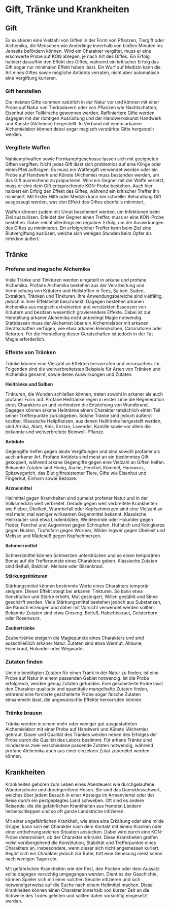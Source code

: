# Gift, Tränke und Krankheiten
## Gift
 
Es existieren eine Vielzahl von Giften in der Form von Pflanzen, Tiergift oder Alchemika, die Menschen wie Anderlinge innerhalb von bloßen Minuten ins Jenseits befördern können. Wird ein Charakter vergiftet, muss er eine erschwerte Probe auf KON ablegen, je nach Art des Giftes. Ein Erfolg halbiert daraufhin den Effekt des Giftes, während ein kritischer Erfolg das Gift sogar nur minimalen Effekt haben lässt. Ein Wurf auf Medizin kann die Art eines Giftes sowie mögliche Antidots verraten, nicht aber automatisch eine Vergiftung kurieren.
 
### Gift herstellen
 
Die meisten Gifte kommen natürlich in der Natur vor und können mit einer Probe auf Natur von Tierkadavern oder von Pflanzen wie Nachtschatten, Eisenhut oder Tollkirsche gewonnen werden. Raffiniertere Gifte werden dagegen mit der richtigen Ausrüstung und der Handwerkskunst Handwerk und Künste (Alchemie) hergestellt. In Verbund mit einem arkanen Alchemielabor können dabei sogar magisch verstärkte Gifte hergestellt werden.
 
### Vergiftete Waffen
 
Nahkampfwaffen sowie Fernkampfgeschosse lassen sich mit geeigneten Giften vergiften. Nicht jedes Gift lässt sich problemlos auf eine Klinge oder einen Pfeil auftragen. Es muss ein Waffengift verwendet werden oder ein Probe auf Handwerk und Künste (Alchemie) muss bestanden werden, um das Gift ausreichend zu präparieren. Wird ein Gegner mit der Waffe verletzt, muss er eine dem Gift entsprechende KON-Probe bestehen. Auch hier halbiert ein Erfolg den Effekt des Giftes, während ein kritischer Treffer ihn minimiert. Mit Erster Hilfe oder Medizin kann bei schneller Behandlung Gift ausgesaugt werden, was den Effekt des Giftes ebenfalls minimiert.
 
Waffen können zudem mit Unrat beschmiert werden, um Infektionen beim Ziel auszulösen. Erleidet der Gegner einen Treffer, muss er eine KON-Probe bestehen. Dabei reicht allerdings ein regulärer Erfolg, um die Auswirkungen des Giftes zu minimieren. Ein erfolgreicher Treffer kann beim Ziel eine Blutvergiftung auslösen, welche sich wenigen Stunden beim Opfer als Infektion äußert.
 
 
## Tränke
 
 
### Profane und magische Alchemika
 
Viele Tränke und Tinkturen werden eingeteilt in arkane und profane Alchemika. Profane Alchemika bestehen aus der Verarbeitung und Vermischung von Kräutern und Heilstoffen in Tees, Salben, Suden, Extrakten, Tränken und Tinkturen. Ihre Anwendungsbereiche sind vielfältig, jedoch in ihrer Effektivität beschränkt. Dagegen bestehen arkanen Alchemika aus magisch extrahierten und verstärkten Essenzen von Kräutern und besitzen wesentlich gravierendere Effekte. Dabei ist zur Herstellung arkaner Alchemika nicht unbedingt Magie notwendig. Stattdessen muss der Alchemist über ein Alchemielabor mit arkanen Gerätschaften verfügen, wie etwa arkanen Brennkolben, Calcinatoren oder Retorten. Für die Herstellung dieser Gerätschaften ist jedoch in der Tat Magie erforderlich.
 
### Effekte von Tränken
 
Tränke können eine Vielzahl an Effekten hervorrufen und verursachen. Im Folgenden sind die weitverbreitetsten Beispiele für Arten von Tränken und Alchemika genannt, sowie deren Auswirkungen und Zutaten.
 
**Heiltränke und Salben**

Tinkturen, die Wunden schließen können, treten sowohl in arkaner als auch profaner Form auf. Profane Heiltränke regen in erster Linie die Regeneration eines Charakters an und verhindern die Entstehung von Wundbrand. Dagegen können arkane Heiltränke einem Charakter tatsächlich einen Teil seiner Trefferpunkte zurückgeben. Solche Tränke sind jedoch äußerst kostbar. Klassische Heilpflanzen, aus denen Heiltränke hergestellt werden, sind Arnika, Alant, Anis, Enzian, Lavendel, Kamille sowie vor allem die bekannte und weitverbreitete Beinwell-Pflanze.
 
**Antidote**
 
Gegengifte helfen gegen akute Vergiftungen und sind sowohl profaner als auch arkaner Art. Profane Antidots sind meist an ein bestimmtes Gift gekoppelt, während arkane Gegengifte gegen eine Vielzahl an Giften helfen. Bekannte Zutaten sind Honig, Asche, Fenchel, Kümmel, Hauswurz, Spitzwegerich, das Blut giftresistenter Tiere, Gifte wie Eisenhut und Fingerhut, Einhorn sowie Bezoare.
 
**Arzneimittel**
 
Heilmittel gegen Krankheiten sind zumeist profaner Natur und in der Volksmedizin weit verbreitet. Gerade gegen weit verbreitete Krankheiten wie Fieber, Übelkeit, Wurmbefall oder Kopfschmerzen sind eine Vielzahl an mal mehr, mal weniger wirksamen Gegenmittel bekannt. Klassische Heilkräuter sind etwa Lindenblüten, Weidenrinde oder Holunder gegen Fieber, Fenchel und Augentrost gegen Schnupfen, Huflatich und Königkerze gegen Husten, Tüpfelfarn gegen Würmer, Wilder Ingwer gegen Übelkeit und Melisse und Mädesüß gegen Kopfschmerzen.
 
**Schmerzmittel**
 
Schmerzmittel können Schmerzen unterdrücken und so einen temporären Bonus auf die Trefferpunkte eines Charakters geben. Klassische Zutaten sind Beifuß, Baldrian, Melisse oder Bilsenkraut.
 
**Stärkungstinkturen**
 
Stärkungsmittel können bestimmte Werte eines Charakters temporär steigern. Dieser Effekt steigt bei arkanen Tinkturen. So kann etwa Konstitution und Stärke erhöht, Mut gesteigert, Willen gestählt und Sinne geschärft werden. Viele Stärkungsmittel bestehen jedoch aus Substanzen, die Rausch erzeugen und daher mit Vorsicht verwendet werden sollten. Bekannte Zutaten sind etwa Ginseng, Beifuß, Habichtskraut, Geisterborn oder Rosenwurz.
 
**Zaubertränke**
 
Zaubertränke steigern die Magiepunkte eines Charakters und sind ausschließlich arkaner Natur. Zutaten sind etwa Wermut, Alraune, Eisenkraut, Holunder oder Wegwarte.
 
### Zutaten finden
 
Um die benötigten Zutaten für einen Trank in der Natur zu finden, ist eine Probe auf Natur in einem passenden Gebiet notwendig. Ist die Probe erfolgreich, werden genug Zutaten gefunden. Eine gescheiterte Probe lässt den Charakter qualitativ und quantitativ mangelhafte Zutaten finden, während eine forcierte gescheiterte Probe sogar falsche Zutaten einsammeln lässt, die ungewünschte Effekte hervorrufen können.
 
### Tränke brauen
 
Tränke werden in einem mehr oder weniger gut ausgestatteten Alchemielabor mit einer Probe auf Handwerk und Künste (Alchemie) gebraut. Dauer und Qualität des Trankes werden neben des Erfolges der Probe durch die Qualität des Labors bestimmt. Für arkane Tränke sind mindestens zwei verschiedene passende Zutaten notwendig, während profane Alchemika auch aus einer einzelnen Zutat zubereitet werden können.
 
 
## Krankheiten
 
Krankheiten gehören zum Leben eines Abenteuers wie durchgelaufene Wanderschuhe und durchgerittene Hosen. Sie sind das Damoklesschwert, welches über jedem Besuch in einer Absteige im Armenviertel oder der Reise durch ein pestgeplagtes Land schweben. Oft sind es andere Reisende, die die gefährlichen Krankheiten aus fremden Ländern herbeischleppen und so oft ganze Landstriche infizieren.
 
Mit einer ungefährlichen Krankheit, wie etwa eine Erkältung oder eine milde Grippe, kann sich ein Charakter nach dem Kontakt mit einem Kranken oder einer entbehrungsreichen Situation anstecken. Dabei wird durch eine KON-Probe determiniert, ob der Charakter erkrankt. Diese Krankheiten greifen meist vorübergehend die Konstitution, Stabilität und Trefferpunkte eines Charakters an, insbesondere, wenn dieser sich nicht angemessen kuriert. Begibt sich ein Charakter jedoch zur Ruhe, tritt eine Genesung meist schon nach wenigen Tagen ein.
 
Mit gefährlichen Krankheiten wie der Pest, den Pocken oder dem Aussatz sollte dagegen vorsichtig umgegangen werden. Dient es der Geschichte, können Spieler sich mit einer solchen Seuche infizieren und sich notwendigerweise auf die Suche nach einem Heilmittel machen. Diese Krankheiten können einen Charakter innerhalb von kurzer Zeit an die Schwelle des Todes geleiten und sollten daher vorsichtig eingesetzt werden.
